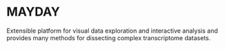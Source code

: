 # MAYDAY

Extensible platform for visual data exploration and interactive analysis and provides many methods for dissecting complex transcriptome datasets.

